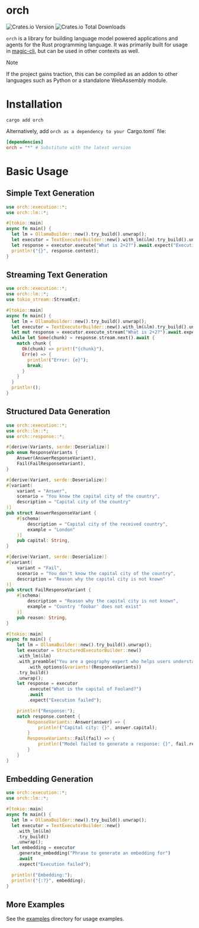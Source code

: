 # orch

![Crates.io Version](https://img.shields.io/crates/v/orch?link=https%3A%2F%2Fcrates.io%2Fcrates%2Forch)
![Crates.io Total Downloads](https://img.shields.io/crates/d/orch?link=https%3A%2F%2Fcrates.io%2Fcrates%2Forch)

`orch` is a library for building language model powered applications and agents for the Rust programming language.
It was primarily built for usage in [magic-cli](https://github.com/guywaldman/magic-cli), but can be used in other contexts as well.

> [!NOTE]
>
> If the project gains traction, this can be compiled as an addon to other languages such as Python or a standalone WebAssembly module.

# Installation

```shell
cargo add orch
```

Alternatively, add `orch as a dependency to your `Cargo.toml` file:

```toml
[dependencies]
orch = "*" # Substitute with the latest version
```

# Basic Usage

## Simple Text Generation

```rust no_run
use orch::execution::*;
use orch::lm::*;

#[tokio::main]
async fn main() {
  let lm = OllamaBuilder::new().try_build().unwrap();
  let executor = TextExecutorBuilder::new().with_lm(&lm).try_build().unwrap();
  let response = executor.execute("What is 2+2?").await.expect("Execution failed");
  println!("{}", response.content);
}
```

## Streaming Text Generation

```rust no_run
use orch::execution::*;
use orch::lm::*;
use tokio_stream::StreamExt;

#[tokio::main]
async fn main() {
  let lm = OllamaBuilder::new().try_build().unwrap();
  let executor = TextExecutorBuilder::new().with_lm(&lm).try_build().unwrap();
  let mut response = executor.execute_stream("What is 2+2?").await.expect("Execution failed");
  while let Some(chunk) = response.stream.next().await {
    match chunk {
      Ok(chunk) => print!("{chunk}"),
      Err(e) => {
        println!("Error: {e}");
        break;
      }
    }
  }
  println!();
}
```

## Structured Data Generation

```rust no_run
use orch::execution::*;
use orch::lm::*;
use orch::response::*;

#[derive(Variants, serde::Deserialize)]
pub enum ResponseVariants {
    Answer(AnswerResponseVariant),
    Fail(FailResponseVariant),
}

#[derive(Variant, serde::Deserialize)]
#[variant(
    variant = "Answer",
    scenario = "You know the capital city of the country",
    description = "Capital city of the country"
)]
pub struct AnswerResponseVariant {
    #[schema(
        description = "Capital city of the received country",
        example = "London"
    )]
    pub capital: String,
}

#[derive(Variant, serde::Deserialize)]
#[variant(
    variant = "Fail",
    scenario = "You don't know the capital city of the country",
    description = "Reason why the capital city is not known"
)]
pub struct FailResponseVariant {
    #[schema(
        description = "Reason why the capital city is not known",
        example = "Country 'foobar' does not exist"
    )]
    pub reason: String,
}

#[tokio::main]
async fn main() {
    let lm = OllamaBuilder::new().try_build().unwrap();
    let executor = StructuredExecutorBuilder::new()
    .with_lm(&lm)
    .with_preamble("You are a geography expert who helps users understand the capital city of countries around the world.")
		.with_options(&variants!(ResponseVariants))
    .try_build()
    .unwrap();
    let response = executor
        .execute("What is the capital of Fooland?")
        .await
        .expect("Execution failed");

    println!("Response:");
    match response.content {
        ResponseVariants::Answer(answer) => {
            println!("Capital city: {}", answer.capital);
        }
        ResponseVariants::Fail(fail) => {
            println!("Model failed to generate a response: {}", fail.reason);
        }
    }
}
```

## Embedding Generation

```rust no_run
use orch::execution::*;
use orch::lm::*;

#[tokio::main]
async fn main() {
  let lm = OllamaBuilder::new().try_build().unwrap();
  let executor = TextExecutorBuilder::new()
    .with_lm(&lm)
    .try_build()
    .unwrap();
  let embedding = executor
    .generate_embedding("Phrase to generate an embedding for")
    .await
    .expect("Execution failed");

  println!("Embedding:");
  println!("{:?}", embedding);
}
```

## More Examples

See the [examples](https://github.com/guywaldman/orch/tree/main/core/examples) directory for usage examples.
